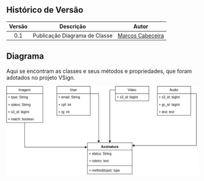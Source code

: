 ## Histórico de Versão

| Versão |           Descrição           |                      Autor                       |
| :----: | :---------------------------: | :----------------------------------------------: |
|  0.1   | Publicação Diagrama de Classe | [Marcos Cabeceira](https://github.com/Foxtrot40) |

## Diagrama

Aqui se encontram as classes e seus métodos e propriedades, que foram adotados no projeto VSign.

![Diagrama](./img/diagrama_de_classes_vsign.png)
